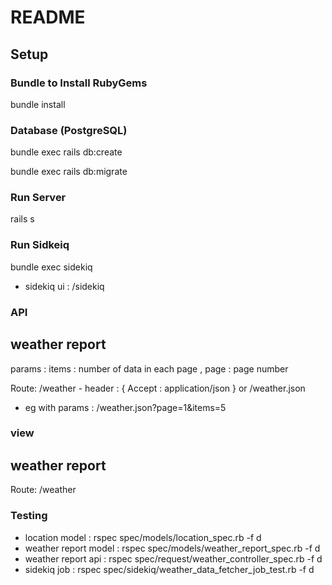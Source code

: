 # README

## Setup

### Bundle to Install RubyGems

bundle install

### Database (PostgreSQL)

bundle exec rails db:create

bundle exec rails db:migrate

### Run Server

rails s

### Run Sidkeiq

bundle exec sidekiq

* sidekiq ui : /sidekiq

### API
weather report
---------------
params : 
items : number of data in each page , page : page number

Route: /weather - header : { Accept : application/json }
or
/weather.json

* eg with params : /weather.json?page=1&items=5

### view
weather report
---------------
Route: /weather


### Testing

* location model : rspec spec/models/location_spec.rb -f d
* weather report model : rspec spec/models/weather_report_spec.rb -f d
* weather report api : rspec spec/request/weather_controller_spec.rb -f d
* sidekiq job : rspec spec/sidekiq/weather_data_fetcher_job_test.rb -f d
